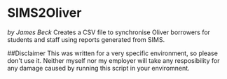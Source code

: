 # SIMS2Oliver
*by James Beck*
Creates a CSV file to synchronise Oliver borrowers for students and staff using reports generated from SIMS.

##Disclaimer
This was written for a very specific environment, so please don't use it. Neither myself nor my employer will take any resposibility for any damage caused by running this script in your enviromnent.
